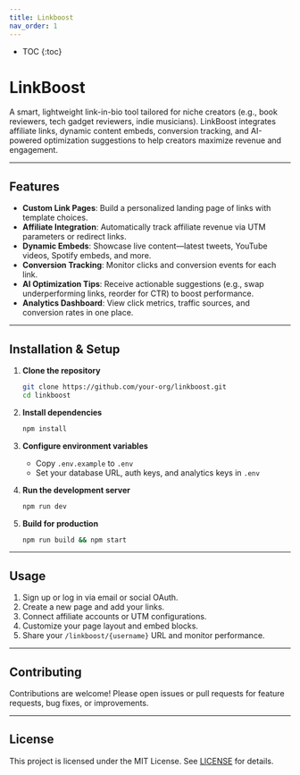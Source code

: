 ```yaml
---
title: Linkboost
nav_order: 1
---
```


- TOC
  {:toc}

# LinkBoost

A smart, lightweight link-in-bio tool tailored for niche creators (e.g., book reviewers, tech gadget reviewers, indie musicians). LinkBoost integrates affiliate links, dynamic content embeds, conversion tracking, and AI-powered optimization suggestions to help creators maximize revenue and engagement.

---

## Features

- **Custom Link Pages**: Build a personalized landing page of links with template choices.
- **Affiliate Integration**: Automatically track affiliate revenue via UTM parameters or redirect links.
- **Dynamic Embeds**: Showcase live content—latest tweets, YouTube videos, Spotify embeds, and more.
- **Conversion Tracking**: Monitor clicks and conversion events for each link.
- **AI Optimization Tips**: Receive actionable suggestions (e.g., swap underperforming links, reorder for CTR) to boost performance.
- **Analytics Dashboard**: View click metrics, traffic sources, and conversion rates in one place.

---

## Installation & Setup

1. **Clone the repository**

   ```bash
   git clone https://github.com/your-org/linkboost.git
   cd linkboost
   ```

2. **Install dependencies**

   ```bash
   npm install
   ```

3. **Configure environment variables**

   - Copy `.env.example` to `.env`
   - Set your database URL, auth keys, and analytics keys in `.env`

4. **Run the development server**

   ```bash
   npm run dev
   ```

5. **Build for production**
   ```bash
   npm run build && npm start
   ```

---

## Usage

1. Sign up or log in via email or social OAuth.
2. Create a new page and add your links.
3. Connect affiliate accounts or UTM configurations.
4. Customize your page layout and embed blocks.
5. Share your `/linkboost/{username}` URL and monitor performance.

---

## Contributing

Contributions are welcome! Please open issues or pull requests for feature requests, bug fixes, or improvements.

---

## License

This project is licensed under the MIT License. See [LICENSE](./LICENSE) for details.
